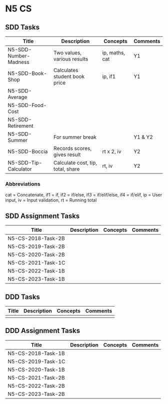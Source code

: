 # N5 CS

## SDD Tasks

| Title                 | Description                       | Concepts       | Comments |
| -----                 | -----------                       | --------       | -------- |
| N5-SDD-Number-Madness | Two values, various results       | ip, maths, cat | Y1 |
| N5-SDD-Book-Shop      | Calculates student book price     | ip, if1        | Y1 |
| N5-SDD-Average        | | | |
| N5-SDD-Food-Cost      | | | |
| N5-SDD-Retirement     | | | |
| N5-SDD-Summer         | For summer break                  |                | Y1 &amp; Y2 |
| N5-SDD-Boccia         | Records scores, gives result      | rt x 2, iv     | Y2 |
| N5-SDD-Tip-Calculator | Calculate cost, tip, total, share | rt, iv         | Y2 |

### Abbreviations

cat = Concatenate,
if1 = if,
if2 = if/else,
if3 = if/elif/else,
if4 = if/elif,
ip = User input,
iv = Input validation,
rt = Running total

## SDD Assignment Tasks

| Title              | Description | Concepts | Comments |
| -----              | ----------- | -------- | -------- |
| N5-CS-2018-Task-2B | | | |
| N5-CS-2019-Task-2B | | | |
| N5-CS-2020-Task-2B | | | |
| N5-CS-2021-Task-1C | | | |
| N5-CS-2022-Task-1B | | | |
| N5-CS-2023-Task-1B | | | |

## DDD Tasks

| Title         | Description | Concepts | Comments |
| -----         | ----------- | -------- | -------- |
| | | | | 

## DDD Assignment Tasks

| Title              | Description | Concepts | Comments |
| -----              | ----------- | -------- | -------- |
| N5-CS-2018-Task-1B | | | |
| N5-CS-2019-Task-1C | | | |
| N5-CS-2020-Task-1B | | | |
| N5-CS-2021-Task-2B | | | |
| N5-CS-2022-Task-2B | | | |
| N5-CS-2023-Task-2B | | | |